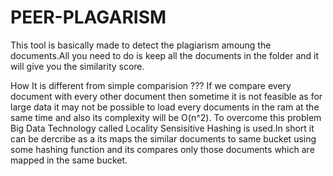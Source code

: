 # PEER-PLAGARISM
This tool is basically made to detect the plagiarism amoung the documents.All you need to do is keep all the documents in the folder and it will give you the similarity score.

How It is different from simple comparision ???
If we compare every document with every other document then sometime it is not feasible as for large  data it may not be possible to load every documents in the ram at the same time and also its complexity will be O(n^2).
                           To overcome this problem Big Data Technology called Locality Sensisitive Hashing is used.In short it can be dercribe as a its maps the similar documents to same bucket using some hashing function and its compares only those documents which are mapped in the same bucket.                           
